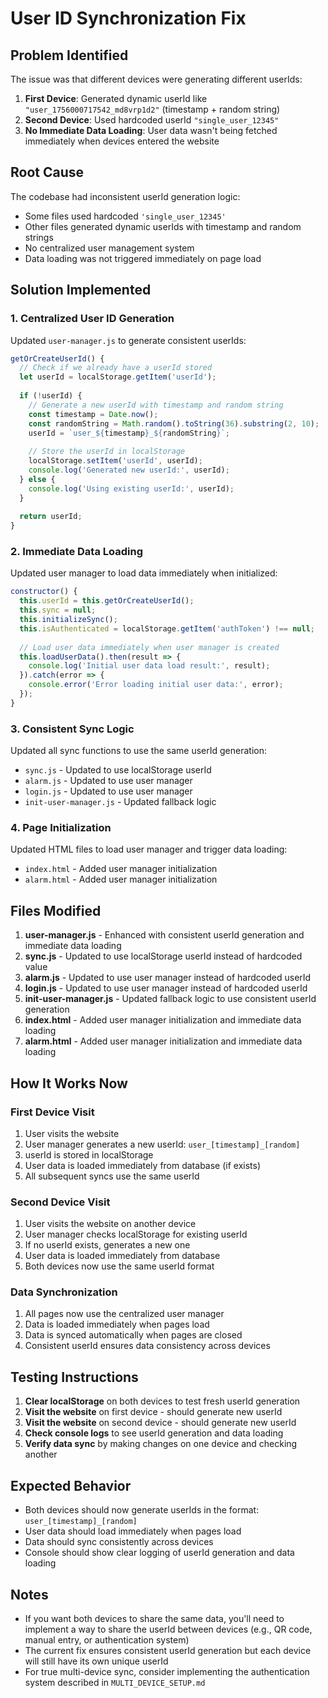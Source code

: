 # User ID Synchronization Fix

## Problem Identified

The issue was that different devices were generating different userIds:

1. **First Device**: Generated dynamic userId like `"user_1756000717542_md8vrp1d2"` (timestamp + random string)
2. **Second Device**: Used hardcoded userId `"single_user_12345"`
3. **No Immediate Data Loading**: User data wasn't being fetched immediately when devices entered the website

## Root Cause

The codebase had inconsistent userId generation logic:
- Some files used hardcoded `'single_user_12345'`
- Other files generated dynamic userIds with timestamp and random strings
- No centralized user management system
- Data loading was not triggered immediately on page load

## Solution Implemented

### 1. Centralized User ID Generation

Updated `user-manager.js` to generate consistent userIds:
```javascript
getOrCreateUserId() {
  // Check if we already have a userId stored
  let userId = localStorage.getItem('userId');
  
  if (!userId) {
    // Generate a new userId with timestamp and random string
    const timestamp = Date.now();
    const randomString = Math.random().toString(36).substring(2, 10);
    userId = `user_${timestamp}_${randomString}`;
    
    // Store the userId in localStorage
    localStorage.setItem('userId', userId);
    console.log('Generated new userId:', userId);
  } else {
    console.log('Using existing userId:', userId);
  }
  
  return userId;
}
```

### 2. Immediate Data Loading

Updated user manager to load data immediately when initialized:
```javascript
constructor() {
  this.userId = this.getOrCreateUserId();
  this.sync = null;
  this.initializeSync();
  this.isAuthenticated = localStorage.getItem('authToken') !== null;
  
  // Load user data immediately when user manager is created
  this.loadUserData().then(result => {
    console.log('Initial user data load result:', result);
  }).catch(error => {
    console.error('Error loading initial user data:', error);
  });
}
```

### 3. Consistent Sync Logic

Updated all sync functions to use the same userId generation:
- `sync.js` - Updated to use localStorage userId
- `alarm.js` - Updated to use user manager
- `login.js` - Updated to use user manager
- `init-user-manager.js` - Updated fallback logic

### 4. Page Initialization

Updated HTML files to load user manager and trigger data loading:
- `index.html` - Added user manager initialization
- `alarm.html` - Added user manager initialization

## Files Modified

1. **user-manager.js** - Enhanced with consistent userId generation and immediate data loading
2. **sync.js** - Updated to use localStorage userId instead of hardcoded value
3. **alarm.js** - Updated to use user manager instead of hardcoded userId
4. **login.js** - Updated to use user manager instead of hardcoded userId
5. **init-user-manager.js** - Updated fallback logic to use consistent userId generation
6. **index.html** - Added user manager initialization and immediate data loading
7. **alarm.html** - Added user manager initialization and immediate data loading

## How It Works Now

### First Device Visit
1. User visits the website
2. User manager generates a new userId: `user_[timestamp]_[random]`
3. userId is stored in localStorage
4. User data is loaded immediately from database (if exists)
5. All subsequent syncs use the same userId

### Second Device Visit
1. User visits the website on another device
2. User manager checks localStorage for existing userId
3. If no userId exists, generates a new one
4. User data is loaded immediately from database
5. Both devices now use the same userId format

### Data Synchronization
1. All pages now use the centralized user manager
2. Data is loaded immediately when pages load
3. Data is synced automatically when pages are closed
4. Consistent userId ensures data consistency across devices

## Testing Instructions

1. **Clear localStorage** on both devices to test fresh userId generation
2. **Visit the website** on first device - should generate new userId
3. **Visit the website** on second device - should generate new userId
4. **Check console logs** to see userId generation and data loading
5. **Verify data sync** by making changes on one device and checking another

## Expected Behavior

- Both devices should now generate userIds in the format: `user_[timestamp]_[random]`
- User data should load immediately when pages load
- Data should sync consistently across devices
- Console should show clear logging of userId generation and data loading

## Notes

- If you want both devices to share the same data, you'll need to implement a way to share the userId between devices (e.g., QR code, manual entry, or authentication system)
- The current fix ensures consistent userId generation but each device will still have its own unique userId
- For true multi-device sync, consider implementing the authentication system described in `MULTI_DEVICE_SETUP.md`
